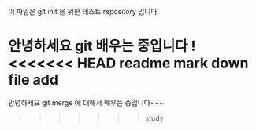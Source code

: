 이 파일은 git init 을 위한 테스트 repository 입니다.

안녕하세요 git 배우는 중입니다 !
<<<<<<< HEAD
readme mark down file add
=======

안녕하세요 git merge 에 대해서 배우는 중입니다~~~
>>>>>>> study
